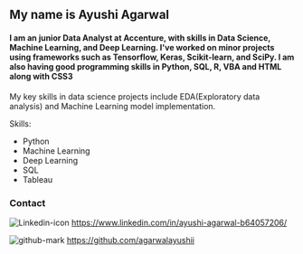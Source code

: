 ## My name is Ayushi Agarwal

#### I am an junior Data Analyst at Accenture, with skills in Data Science, Machine Learning, and Deep Learning. I've worked on minor projects using frameworks such as Tensorflow, Keras, Scikit-learn, and SciPy. I am also having good programming skills in Python, SQL, R, VBA and HTML along with CSS3

My key skills in data science projects include EDA(Exploratory data analysis) and Machine Learning model implementation.

Skills:
* Python
* Machine Learning
* Deep Learning
* SQL
* Tableau
        

### Contact
![Linkedin-icon](https://user-images.githubusercontent.com/58501537/140074126-2a9c2c61-e5df-45c2-9413-ece1efd836f3.png)  https://www.linkedin.com/in/ayushi-agarwal-b64057206/

![github-mark](https://user-images.githubusercontent.com/123231895/213848672-ce8c26ae-6fd5-40a2-9bf8-04efe74bc6dc.png) https://github.com/agarwalayushii
